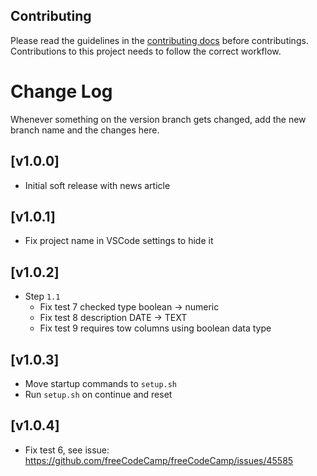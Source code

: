 ## Contributing

Please read the guidelines in the [contributing docs](https://contribute.freecodecamp.org/#/how-to-work-on-tutorials-that-use-coderoad) before contributings. Contributions to this project needs to follow the correct workflow.

# Change Log

Whenever something on the version branch gets changed, add the new branch name and the changes here.

## [v1.0.0]

- Initial soft release with news article

## [v1.0.1]

- Fix project name in VSCode settings to hide it

## [v1.0.2]

- Step `1.1`
  - Fix test 7 checked type boolean -> numeric
  - Fix test 8 description DATE -> TEXT
  - Fix test 9 requires tow columns using boolean data type

## [v1.0.3]

- Move startup commands to `setup.sh`
- Run `setup.sh` on continue and reset

## [v1.0.4]

- Fix test 6, see issue: https://github.com/freeCodeCamp/freeCodeCamp/issues/45585

